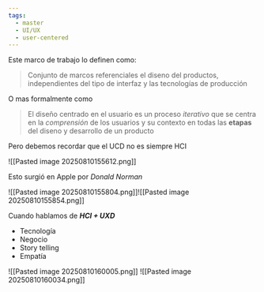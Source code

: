 ```yaml
---
tags:
  - master
  - UI/UX
  - user-centered
---
```

Este marco de trabajo lo definen como:

> Conjunto de marcos referenciales el diseno del productos, independientes del tipo de interfaz y las tecnologías de producción

O mas formalmente como

> El diseño centrado en el usuario es un proceso *iterativo* que se centra en la *comprensión* de los usuarios y su contexto en todas las **etapas** del diseno y desarrollo de un producto

Pero debemos recordar que el UCD no es siempre HCI

![[Pasted image 20250810155612.png]]

Esto surgió en Apple por *Donald Norman*

![[Pasted image 20250810155804.png]]![[Pasted image 20250810155854.png]]

Cuando hablamos de ***HCI + UXD***
- Tecnología
- Negocio
- Story telling
- Empatía

![[Pasted image 20250810160005.png]]
![[Pasted image 20250810160034.png]]

